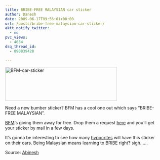 ```yaml
---
title: BRIBE-FREE MALAYSIAN car sticker
author: Danesh
date: 2009-06-17T09:56:01+00:00
url: /posts/bribe-free-malaysian-car-sticker/
aktt_notify_twitter:
  - no
pvc_views:
  - 4634
dsq_thread_id:
  - 890839428

---
```

[<img loading="lazy" class="alignnone size-full wp-image-1519" title="BFM-car-sticker" src="/wp-content/uploads/2009/06/BFM-car-sticker.jpg" alt="BFM-car-sticker" width="362" height="109" />][1]

Need a new bumber sticker? BFM has a cool one out which says &#8220;BRIBE-FREE MALAYSIAN&#8221;.

[BFM][2]&#8216;s giving them away for free. Drop them a request [here][3] and you&#8217;ll get your sticker by mail in a few days.

It&#8217;s gonna be interesting to see how many [hypocrites][4] will have this sticker on their cars. Being Malaysian means learning to BRIBE right? sigh&#8230;&#8230;

Source: [Abinesh][5]

<div id="_mcePaste" style="overflow: hidden; position: absolute; left: -10000px; top: 0px; width: 1px; height: 1px;">
  <h1 id="query_h1" class="query_h1">
    hypocrite
  </h1>
</div>

 [1]: /wp-content/uploads/2009/06/BFM-car-sticker.jpg
 [2]: http://www.bfm.my/
 [3]: http://www.bfm.my/276.html
 [4]: http://dictionary.reference.com/browse/hypocrite
 [5]: http://www.abinesh.com/delirium/posts/a-car-sticker-all-malaysians-need/